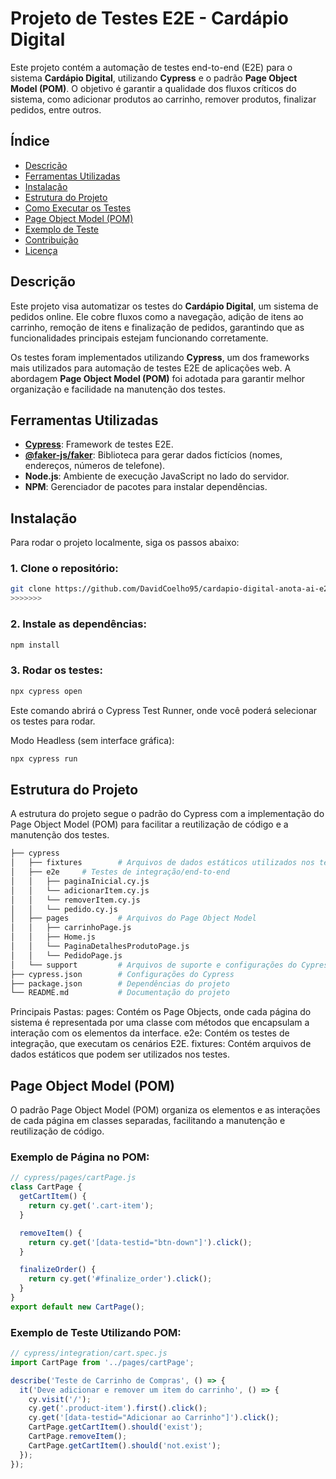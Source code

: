 # Projeto de Testes E2E - Cardápio Digital

Este projeto contém a automação de testes end-to-end (E2E) para o sistema **Cardápio Digital**, utilizando **Cypress** e o padrão **Page Object Model (POM)**. O objetivo é garantir a qualidade dos fluxos críticos do sistema, como adicionar produtos ao carrinho, remover produtos, finalizar pedidos, entre outros.

## Índice
- [Descrição](#descrição)
- [Ferramentas Utilizadas](#ferramentas-utilizadas)
- [Instalação](#instalação)
- [Estrutura do Projeto](#estrutura-do-projeto)
- [Como Executar os Testes](#como-executar-os-testes)
- [Page Object Model (POM)](#page-object-model-pom)
- [Exemplo de Teste](#exemplo-de-teste)
- [Contribuição](#contribuição)
- [Licença](#licença)

## Descrição

Este projeto visa automatizar os testes do **Cardápio Digital**, um sistema de pedidos online. Ele cobre fluxos como a navegação, adição de itens ao carrinho, remoção de itens e finalização de pedidos, garantindo que as funcionalidades principais estejam funcionando corretamente.

Os testes foram implementados utilizando **Cypress**, um dos frameworks mais utilizados para automação de testes E2E de aplicações web. A abordagem **Page Object Model (POM)** foi adotada para garantir melhor organização e facilidade na manutenção dos testes.

## Ferramentas Utilizadas

- **[Cypress](https://www.cypress.io/)**: Framework de testes E2E.
- **[@faker-js/faker](https://github.com/faker-js/faker)**: Biblioteca para gerar dados fictícios (nomes, endereços, números de telefone).
- **Node.js**: Ambiente de execução JavaScript no lado do servidor.
- **NPM**: Gerenciador de pacotes para instalar dependências.

## Instalação

Para rodar o projeto localmente, siga os passos abaixo:

### 1. Clone o repositório:
```bash
git clone https://github.com/DavidCoelho95/cardapio-digital-anota-ai-e2e-cypress.git
>>>>>>> 
```

### 2.  Instale as dependências:
```bash
npm install
```
### 3. Rodar os testes:
```bash
npx cypress open
```
Este comando abrirá o Cypress Test Runner, onde você poderá selecionar os testes para rodar.

Modo Headless (sem interface gráfica):
```bash
npx cypress run
```
## Estrutura do Projeto
A estrutura do projeto segue o padrão do Cypress com a implementação do Page Object Model (POM) para facilitar a reutilização de código e a manutenção dos testes.
```bash
├── cypress
│   ├── fixtures        # Arquivos de dados estáticos utilizados nos testes
│   ├── e2e     # Testes de integração/end-to-end
│   │   ├── paginaInicial.cy.js
│   │   └── adicionarItem.cy.js
│   │   └── removerItem.cy.js
│   │   └── pedido.cy.js
│   ├── pages           # Arquivos do Page Object Model
│   │   ├── carrinhoPage.js
│   │   ├── Home.js
│   │   └── PaginaDetalhesProdutoPage.js
│   │   └── PedidoPage.js
│   └── support         # Arquivos de suporte e configurações do Cypress
├── cypress.json        # Configurações do Cypress
├── package.json        # Dependências do projeto
└── README.md           # Documentação do projeto
```
Principais Pastas:
pages: Contém os Page Objects, onde cada página do sistema é representada por uma classe com métodos que encapsulam a interação com os elementos da interface.
e2e: Contém os testes de integração, que executam os cenários E2E.
fixtures: Contém arquivos de dados estáticos que podem ser utilizados nos testes.

## Page Object Model (POM)
O padrão Page Object Model (POM) organiza os elementos e as interações de cada página em classes separadas, facilitando a manutenção e reutilização de código.

### Exemplo de Página no POM:
```javascript
// cypress/pages/cartPage.js
class CartPage {
  getCartItem() {
    return cy.get('.cart-item');
  }

  removeItem() {
    return cy.get('[data-testid="btn-down"]').click();
  }

  finalizeOrder() {
    return cy.get('#finalize_order').click();
  }
}
export default new CartPage();
```
### Exemplo de Teste Utilizando POM:
```javascript
// cypress/integration/cart.spec.js
import CartPage from '../pages/cartPage';

describe('Teste de Carrinho de Compras', () => {
  it('Deve adicionar e remover um item do carrinho', () => {
    cy.visit('/');
    cy.get('.product-item').first().click();
    cy.get('[data-testid="Adicionar ao Carrinho"]').click();
    CartPage.getCartItem().should('exist');
    CartPage.removeItem();
    CartPage.getCartItem().should('not.exist');
  });
});
```





